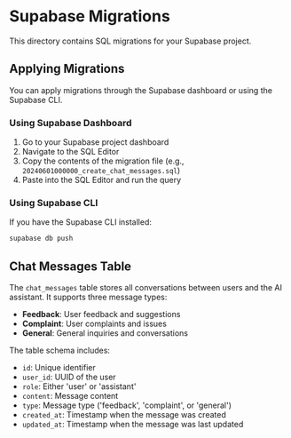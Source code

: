 # Supabase Migrations

This directory contains SQL migrations for your Supabase project.

## Applying Migrations

You can apply migrations through the Supabase dashboard or using the Supabase CLI.

### Using Supabase Dashboard

1. Go to your Supabase project dashboard
2. Navigate to the SQL Editor
3. Copy the contents of the migration file (e.g., `20240601000000_create_chat_messages.sql`)
4. Paste into the SQL Editor and run the query

### Using Supabase CLI

If you have the Supabase CLI installed:

```bash
supabase db push
```

## Chat Messages Table

The `chat_messages` table stores all conversations between users and the AI assistant. It supports three message types:

- **Feedback**: User feedback and suggestions
- **Complaint**: User complaints and issues
- **General**: General inquiries and conversations

The table schema includes:
- `id`: Unique identifier
- `user_id`: UUID of the user
- `role`: Either 'user' or 'assistant'
- `content`: Message content
- `type`: Message type ('feedback', 'complaint', or 'general')
- `created_at`: Timestamp when the message was created
- `updated_at`: Timestamp when the message was last updated 